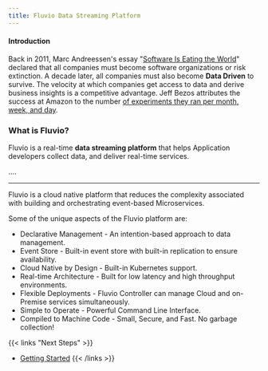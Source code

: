 ```yaml
---
title: Fluvio Data Streaming Platform
---
```


#### Introduction

Back in 2011, Marc Andreessen's essay "[Software Is Eating the World](https://a16z.com/2011/08/20/why-software-is-eating-the-world/)" declared that all companies must become software organizations or risk extinction. A decade later, all companies must also become __Data Driven__ to survive. The velocity at which companies get access to data and derive business insights is a competitive advantage. Jeff Bezos attributes the success at Amazon to the number [of experiments they ran per month, week, and day](https://www.goodreads.com/quotes/8871377-our-success-at-amazon-is-a-function-of-how-many).


### What is Fluvio?

Fluvio is a real-time __data streaming platform__ that helps Application developers collect data, and deliver real-time services.


....


---

Fluvio is a cloud native platform that reduces the complexity associated with building and orchestrating event-based Microservices. 

Some of the unique aspects of the Fluvio platform are:

* Declarative Management - An intention-based approach to data management.
* Event Store - Built-in event store with built-in replication to ensure availability.
* Cloud Native by Design - Built-in Kubernetes support.
* Real-time Architecture - Built for low latency and high throughput environments.
* Flexible Deployments - Fluvio Controller can manage Cloud and on-Premise services simultaneously.
* Simple to Operate - Powerful Command Line Interface.
* Compiled to Machine Code - Small, Secure, and Fast. No garbage collection!


{{< links "Next Steps" >}}
* [Getting Started](...)
{{< /links >}}
